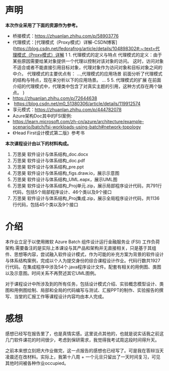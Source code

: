 # 声明

**本次作业采用了下面的资源作为参考。**

- 桥接模式：https://zhuanlan.zhihu.com/p/58903776
- 代理模式：[代理模式（Proxy模式）详解-CSDN博客](https://blog.csdn.net/fedorafrog/article/details/104898302#:~:text=代理模式（Proxy模式）详解 1 1. 代理模式的定义与特点 代理模式的定义：由于某些原因需要给某对象提供一个代理以控制对该对象的访问。 这时，访问对象不适合或者不能直接引用目标对象，代理对象作为访问对象和目标对象之间的中介。 代理模式的主要优点有： ...,代理模式的应用场景 前面分析了代理模式的结构与特点，现在来分析以下的应用场景。 ... 5 5. 代理模式的扩展 在前面介绍的代理模式中，代理类中包含了对真实主题的引用，这种方式存在两个缺点。 )
- https://zhuanlan.zhihu.com/p/72644638
- ​     https://blog.csdn.net/m0_51380306/article/details/119912574
- 享元模式：https://zhuanlan.zhihu.com/p/444782078
- Azure架构Doc其中的FSI案例: 
- https://learn.microsoft.com/zh-cn/azure/architecture/example-scenario/batch/fsi-workloads-using-batch#network-topology
- 《Head First设计模式第二版》参考书

**本次课程设计由以下的材料构成。**

1. 万思昊 软件设计与体系结构_doc.docx
2. 万思昊 软件设计与体系结构_doc.pdf
3. 万思昊 软件设计与体系结构_pre.ppt
4. 万思昊 软件设计与体系结构_figs.draw.io，展示示意图
5. 万思昊 软件设计与体系结构_UML.eapx，展示UML图
6. 万思昊 软件设计与体系结构_Proj单元.zip，展示局部程序设计代码，共791行代码，包括5个局部程序设计、46个类以及9个接口
7. 万思昊 软件设计与体系结构_Proj集成.zip，展示全局程序设计代码，共1136行代码，包括45个类以及9个接口

# 介绍

本作业立足于以使用微软 Azure Batch 组件设计运行金融服务业 (FSI) 工作负荷架构.需要备注的是实际上本课设与其产品和架构并无直接相关，只是基于其组件、思想等内容，尝试融入软件设计模式，作为可能的补充方案为背景的软件设计与体系结构案例，完成以个人为提交身份的综合课程设计作业。代码行数共1927行代码。在集成程序中涉及54个.java程序设计文件。配套有相关的用例图、类图以及示意图。时间关系不再赘述其它UML图例。

对于课程设计中所涉及到的所有任务，包括设计模式介绍、实验概念模型设计、类图和用例图绘制、局部和全局的代码编写与测试、汇报PPT的制作、实验报告的撰写、当堂的汇报工作等课程设计内容均由本人完成。

# 感想

感想已经写在报告里了，也是真情实感。这里说点其他的，也就是说实话我之前这几门软件课花的时间很少，考虑到保研需求，我觉得我考试周这段时间得升天。

之前本来想立刻把大作业做完，这一点报告的感想也已经写了。可是我在答辩当天凌晨还在改材料。实际上，我第十八周 + 一个元旦只留出了一天时间复习，可见其他时间被各种作业occupied。

